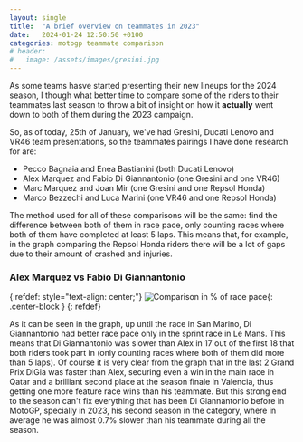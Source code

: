 ```yaml
---
layout: single
title:  "A brief overview on teammates in 2023"
date:   2024-01-24 12:50:50 +0100
categories: motogp teammate comparison
# header:
#   image: /assets/images/gresini.jpg
---
```


As some teams hasve started presenting their new lineups for the 2024 season, I though what better time to compare some of the riders to their teammates last season to throw a bit of insight on how it **actually** went down to both of them during the 2023 campaign.

So, as of today, 25th of January, we've had Gresini, Ducati Lenovo and VR46 team presentations, so the teammates pairings I have done research for are:
- Pecco Bagnaia and Enea Bastianini (both Ducati Lenovo)
- Alex Marquez and Fabio Di Giannantonio (one Gresini and one VR46)
- Marc Marquez and Joan Mir (one Gresini and one Repsol Honda)
- Marco Bezzechi and Luca Marini (one VR46 and one Repsol Honda)

The method used for all of these comparisons will be the same: find the difference between both of them in race pace, only counting races where both of them have completed at least 5 laps. This means that, for example, in the graph comparing the Repsol Honda riders there will be a lot of gaps due to their amount of crashed and injuries.

### Alex Marquez vs Fabio Di Giannantonio

{:refdef: style="text-align: center;"}
![Comparison in % of race pace]({{site.baseurl}}/assets/images/AM73vsFD49.png){: .center-block }
{: refdef}

As it can be seen in the graph, up until the race in San Marino, Di Giannantonio had better race pace only in the sprint race in Le Mans. This means that  Di Giannantonio was slower than Alex in 17 out of the first 18  that both riders took part in (only counting races where both of them did more than 5 laps).
Of course it is very clear from the graph that in the last 2 Grand Prix DiGia was faster than Alex, securing even a win in the main race in Qatar and a brilliant second place at the season finale in Valencia, thus getting one more feature race wins than his teammate.  But this strong end to the season can't fix everything that has been Di Giannantonio before in MotoGP, specially in 2023, his second season in the category, where in average he was almost 0.7% slower than his teammate during all the season.


